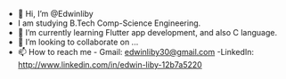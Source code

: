 - 👋 Hi, I’m @Edwinliby
-  I am studying B.Tech Comp-Science Engineering.
- 🌱 I’m currently learning Flutter app development, and also C language.
- 💞️ I’m looking to collaborate on ...
- 📫 How to reach me - Gmail: edwinliby30@gmail.com
                     -LinkedIn: http://www.linkedin.com/in/edwin-liby-12b7a5220
<!---
Edwinliby/Edwinliby is a ✨ special ✨ repository because its `README.md` (this file) appears on your GitHub profile.
You can click the Preview link to take a look at your changes.
--->
